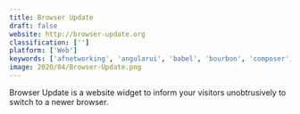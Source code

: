 ```yaml
---
title: Browser Update
draft: false 
website: http://browser-update.org
classification: ['']
platform: ['Web']
keywords: ['afnetworking', 'angularui', 'babel', 'bourbon', 'composer', 'datatables', 'flickr_api', 'lo-dash', 'mochajs', 'modernizr', 'notion', 'phantomjs', 'react_native', 'scandit', 'symfony', 'underscore.js', 'jquery']
image: 2020/04/Browser-Update.png
---
```

Browser Update is a website widget to inform your visitors unobtrusively to switch to a newer browser.